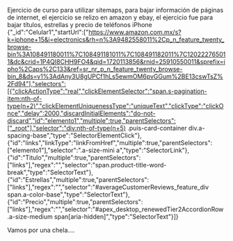 Ejercicio de curso para utilizar sitemaps, para bajar información de páginas de internet, el ejercicio se relizo en amazon y ebay, el ejercicio fue para bajar títulos, estrellas y precio de teléfonos iPhone
{"_id":"Celular1","startUrl":["https://www.amazon.com.mx/s?k=iphone+15&i=electronics&rh=n%3A9482558011%2Cp_n_feature_twenty_browse-bin%3A108491180011%7C108491181011%7C108491182011%7C120222765011&dc&crid=1P4QI8CHH9FO4&qid=1720113856&rnid=25910550011&sprefix=ipho%2Caps%2C133&ref=sr_nr_p_n_feature_twenty_browse-bin_8&ds=v1%3AdAny3U8gUPCf1hLs5ewmOM6pvGGum%2BE13cswTsZ%2Fd94"],"selectors":[{"clickActionType":"real","clickElementSelector":"span.s-pagination-item:nth-of-type(n+2)","clickElementUniquenessType":"uniqueText","clickType":"clickOnce","delay":2000,"discardInitialElements":"do-not-discard","id":"elemento1","multiple":true,"parentSelectors":["_root"],"selector":"div:nth-of-type(n+5) .puis-card-container div.a-spacing-base","type":"SelectorElementClick"},{"id":"links","linkType":"linkFromHref","multiple":true,"parentSelectors":["elemento1"],"selector":".a-size-mini a","type":"SelectorLink"},{"id":"Titulo","multiple":true,"parentSelectors":["links"],"regex":"","selector":"span.product-title-word-break","type":"SelectorText"},{"id":"Estrellas","multiple":true,"parentSelectors":["links"],"regex":"","selector":"#averageCustomerReviews_feature_div span.a-color-base","type":"SelectorText"},{"id":"Precio","multiple":true,"parentSelectors":["links"],"regex":"","selector":"#apex_desktop_renewedTier2AccordionRow .a-size-medium span[aria-hidden]","type":"SelectorText"}]}

Vamos por una chela....
